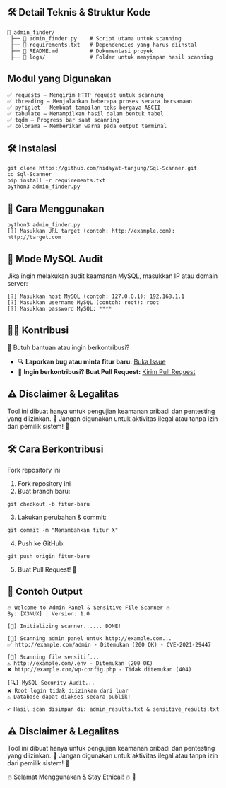 ## 🛠 Detail Teknis & Struktur Kode
```console
📂 admin_finder/
 ├── 📜 admin_finder.py    # Script utama untuk scanning
 ├── 📜 requirements.txt   # Dependencies yang harus diinstal
 ├── 📜 README.md          # Dokumentasi proyek
 ├── 📂 logs/              # Folder untuk menyimpan hasil scanning
```
## Modul yang Digunakan
```console
✅ requests – Mengirim HTTP request untuk scanning
✅ threading – Menjalankan beberapa proses secara bersamaan
✅ pyfiglet – Membuat tampilan teks bergaya ASCII
✅ tabulate – Menampilkan hasil dalam bentuk tabel
✅ tqdm – Progress bar saat scanning
✅ colorama – Memberikan warna pada output terminal
```
## 🛠 Instalasi
```console
git clone https://github.com/hidayat-tanjung/Sql-Scanner.git
cd Sql-Scanner
pip install -r requirements.txt
python3 admin_finder.py
```
## 🚀 Cara Menggunakan
```console
python3 admin_finder.py
[?] Masukkan URL target (contoh: http://example.com): http://target.com
```
## 🚀 Mode MySQL Audit
Jika ingin melakukan audit keamanan MySQL, masukkan IP atau domain server:
```console
[?] Masukkan host MySQL (contoh: 127.0.0.1): 192.168.1.1
[?] Masukkan username MySQL (contoh: root): root
[?] Masukkan password MySQL: ****
```
## 👨‍💻 Kontribusi  

💬 Butuh bantuan atau ingin berkontribusi?  

- 🔍 **Laporkan bug atau minta fitur baru:** [Buka Issue](https://github.com/hidayat-tanjung/Sql-Scanner/issues)  
- 🚀 **Ingin berkontribusi? Buat Pull Request:** [Kirim Pull Request](https://github.com/hidayat-tanjung/Sql-Scanner/your-repo-name/pulls)

## ⚠ Disclaimer & Legalitas
Tool ini dibuat hanya untuk pengujian keamanan pribadi dan pentesting yang diizinkan.
🚨 Jangan digunakan untuk aktivitas ilegal atau tanpa izin dari pemilik sistem! 🚨

## 🛠 Cara Berkontribusi

Fork repository ini
1. Fork repository ini
2. Buat branch baru:
```console
git checkout -b fitur-baru
```
3. Lakukan perubahan & commit:
```console
git commit -m "Menambahkan fitur X"
```
4. Push ke GitHub:
```console
git push origin fitur-baru
```
5. Buat Pull Request! 🚀

## 📜 Contoh Output
```console
🔥 Welcome to Admin Panel & Sensitive File Scanner 🔥
By: [X3NUX] | Version: 1.0

[🔄] Initializing scanner...... DONE!

[🔎] Scanning admin panel untuk http://example.com...
✅ http://example.com/admin - Ditemukan (200 OK) - CVE-2021-29447

[🛑] Scanning file sensitif...
⚠️ http://example.com/.env - Ditemukan (200 OK)
❌ http://example.com/wp-config.php - Tidak ditemukan (404)

[🔍] MySQL Security Audit...
❌ Root login tidak diizinkan dari luar
⚠️ Database dapat diakses secara publik!

✔ Hasil scan disimpan di: admin_results.txt & sensitive_results.txt
```

## ⚠ Disclaimer & Legalitas
Tool ini dibuat hanya untuk pengujian keamanan pribadi dan pentesting yang diizinkan.
🚨 Jangan digunakan untuk aktivitas ilegal atau tanpa izin dari pemilik sistem! 🚨

🔥 Selamat Menggunakan & Stay Ethical! 🔥 🚀

